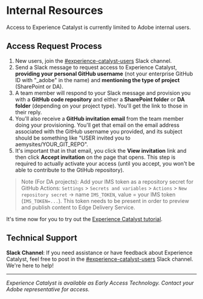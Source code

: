 # Internal Resources

Access to Experience Catalyst is currently limited to Adobe internal users.

## Access Request Process

1. New users, join the [#experience-catalyst-users](https://adobe.enterprise.slack.com/archives/experience-catalyst-users) Slack channel.
2. Send a Slack message to request access to Experience Catalyst, **providing your personal GitHub username** (not your enterprise GitHub ID with "_adobe" in the name) and **mentioning the type of project** (SharePoint or DA).
3. A team member will respond to your Slack message and provision you with a **GitHub code repository** and either a **SharePoint folder** or **DA folder** (depending on your project type). You'll get the link to those in their reply.
4. You'll also receive a **GitHub invitation email** from the team member doing your provisioning. You'll get that email on the email address associated with the GitHub username you provided, and its subject should be something like "USER invited you to aemysites/YOUR_GIT_REPO".
5. It's important that in that email, you click the **View invitation** link and then click **Accept invitation** on the page that opens. This step is required to actually activate your access (until you accept, you won't be able to contribute to the GtiHub repository).

> Note (For DA projects): Add your IMS token as a repository secret for GitHub Actions: `Settings` > `Secrets and variables` > `Actions` > `New repository secret` → name `IMS_TOKEN`, value = your IMS token (`IMS_TOKEN=...`).
> This token needs to be present in order to preview and publish content to Edge Delivery Service.

It's time now for you to try out the [Experience Catalyst tutorial](tutorial.md).

## Technical Support

**Slack Channel**: If you need assistance or have feedback about Experience Catalyst, feel free to post in the [#experience-catalyst-users](https://adobe.enterprise.slack.com/archives/experience-catalyst-users) Slack channel. We're here to help!

---

*Experience Catalyst is available as Early Access Technology. Contact your Adobe representative for access.*
